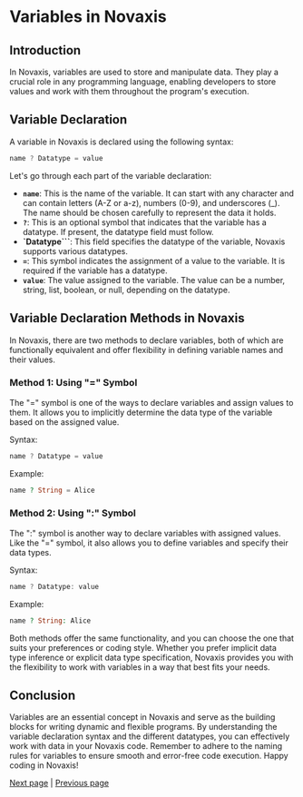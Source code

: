 # Variables in Novaxis

## Introduction
In Novaxis, variables are used to store and manipulate data. They play a crucial role in any programming language, enabling developers to store values and work with them throughout the program's execution.

## Variable Declaration

A variable in Novaxis is declared using the following syntax:
```C#
name ? Datatype = value
```
Let's go through each part of the variable declaration:
- **`name`**: This is the name of the variable. It can start with any character and can contain letters (A-Z or a-z), numbers (0-9), and underscores (_). The name should be chosen carefully to represent the data it holds.
- **`?`**: This is an optional symbol that indicates that the variable has a datatype. If present, the datatype field must follow.
- **`Datatype```**: This field specifies the datatype of the variable, Novaxis supports various datatypes.
- **`=`**: This symbol indicates the assignment of a value to the variable. It is required if the variable has a datatype.
- **`value`**: The value assigned to the variable. The value can be a number, string, list, boolean, or null, depending on the datatype.

## Variable Declaration Methods in Novaxis

In Novaxis, there are two methods to declare variables, both of which are functionally equivalent and offer flexibility in defining variable names and their values.

### Method 1: Using "=" Symbol
The "=" symbol is one of the ways to declare variables and assign values to them. It allows you to implicitly determine the data type of the variable based on the assigned value.

Syntax:
```C#
name ? Datatype = value
```
Example:
```PHP
name ? String = Alice
```

### Method 2: Using ":" Symbol
The ":" symbol is another way to declare variables with assigned values. Like the "=" symbol, it also allows you to define variables and specify their data types.

Syntax:
```C#
name ? Datatype: value
```
Example:
```PHP
name ? String: Alice
```

Both methods offer the same functionality, and you can choose the one that suits your preferences or coding style. Whether you prefer implicit data type inference or explicit data type specification, Novaxis provides you with the flexibility to work with variables in a way that best fits your needs.

## Conclusion

Variables are an essential concept in Novaxis and serve as the building blocks for writing dynamic and flexible programs. By understanding the variable declaration syntax and the different datatypes, you can effectively work with data in your Novaxis code. Remember to adhere to the naming rules for variables to ensure smooth and error-free code execution. Happy coding in Novaxis!

[Next page](document-003.md) | [Previous page](document-001.md)
